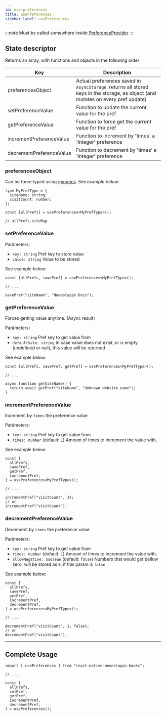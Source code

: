 ```yaml
---
id: use-preferences
title: usePreferences
sidebar_label: usePreferences
---
```


:::note
Must be called somewhere inside [PreferenceProvider](/docs/preference-provider)
:::

## State descriptor

Returns an array, with functions and objects in the following order

| Key                      | Description                                                                                                                      |
| ------------------------ | -------------------------------------------------------------------------------------------------------------------------------- |
| preferencesObject        | Actual preferences saved in `AsyncStorage`, returns all stored keys in the storage, as object (and mutates on every pref update) |
| setPreferenceValue       | Function to update the current value for the pref                                                                                |
| getPreferenceValue       | Function to force get the current value for the pref                                                                             |
| incrementPreferenceValue | Function to increment by 'times' a 'Integer' preference                                                                          |
| decrementPreferenceValue | Function to decrement by 'times' a 'Integer' preference                                                                          |

### preferencesObject

Can be force typed using [generics](https://www.typescriptlang.org/docs/handbook/generics.html). See example below:

```tsx
type MyPrefType = {
  siteName: string;
  visitCount: number;
};

const [allPrefs] = usePreferences<MyPrefType>();

// allPrefs.siteMap
```

### setPreferenceValue

Parâmeters:

- `key: string` Pref key to store value
- `value: string` Value to be stored

See example below:

```tsx
const [allPrefs, savePref] = usePreferences<MyPrefType>();

// ...

savePref("siteName", "Newestapps Docs");
```

### getPreferenceValue

Forces getting value anytime. (Async result)

Parâmeters:

- `key: string` Pref key to get value from
- `defaultVale: string` In case value does not exist, or is empty (undefined or null), this value will be returned

See example below:

```tsx
const [allPrefs, savePref, getPref] = usePreferences<MyPrefType>();

// ...

async function getSiteName() {
  return await getPref("siteName", "Unknown website name");
}
```

### incrementPreferenceValue

Increment by `times` the preference value

Parâmeters:

- `key: string` Pref key to get value from
- `times: number` (default: `1`) Amount of times to increment the value with.

See example below:

```tsx
const [
  allPrefs,
  savePref,
  getPref,
  incrementPref,
] = usePreferences<MyPrefType>();

// ...

incrementPref("visitCount", 1);
// or
incrementPref("visitCount");
```

### decrementPreferenceValue

Decrement by `times` the preference value

Parâmeters:

- `key: string` Pref key to get value from
- `times: number` (default: `1`) Amount of times to increment the value with.
- `allowNegative: boolean` (default: `false`) Numbers that would get bellow zero, will be stored as `0`, if this param is `false`

See example below:

```tsx
const [
  allPrefs,
  savePref,
  getPref,
  incrementPref,
  decrementPref,
] = usePreferences<MyPrefType>();

// ...

decrementPref("visitCount", 1, false);
// or
decrementPref("visitCount");
```

---

## Complete Usage

```tsx
import { usePreferences } from "react-native-newestapps-hooks";

// ...

const [
  allPrefs,
  setPref,
  getPref,
  incrementPref,
  decrementPref,
] = usePreferences();
```
